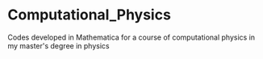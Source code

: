 # Computational_Physics
Codes developed in Mathematica for a course of computational physics in my master's degree in physics
